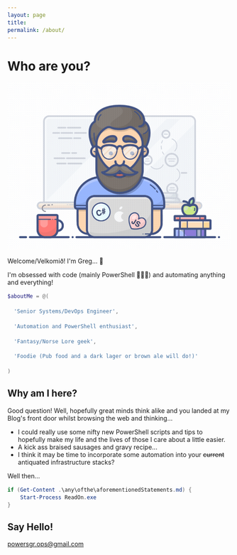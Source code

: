 ```yaml
---
layout: page
title:
permalink: /about/
---
```


# Who are you?

![](./images/programmer.gif)

Welcome/Velkomið! I'm Greg... 🧔

I'm obsessed with code (mainly PowerShell 🤗🥰😋) and automating anything and everything!

```powershell
$aboutMe = @(

  'Senior Systems/DevOps Engineer',

  'Automation and PowerShell enthusiast',

  'Fantasy/Norse Lore geek',

  'Foodie (Pub food and a dark lager or brown ale will do!)'

)
```

## Why am I here?

Good question! Well, hopefully great minds think alike and you landed at my Blog's front door whilst browsing the web and thinking...  
* I could really use some nifty new PowerShell scripts and tips to hopefully make my life and the lives of those I care about a little easier.  
* A kick ass braised sausages and gravy recipe...  
* I think it may be time to incorporate some automation into your ~~current~~ antiquated infrastructure stacks?  

Well then...

```powershell
if (Get-Content .\any\ofthe\aforementionedStatements.md) {
    Start-Process ReadOn.exe
}
```

## Say Hello!

[powersgr.ops@gmail.com](mailto:email@domain.com)